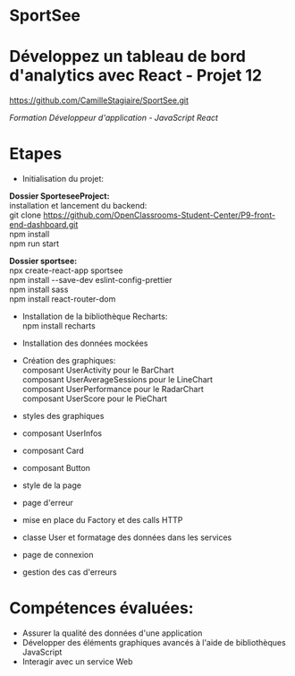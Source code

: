 # SportSee

# Développez un tableau de bord d'analytics avec React - Projet 12
https://github.com/CamilleStagiaire/SportSee.git

*Formation Développeur d'application - JavaScript React*

# Etapes
- Initialisation du projet:  

**Dossier SporteseeProject:**  
installation et lancement du backend:  
git clone https://github.com/OpenClassrooms-Student-Center/P9-front-end-dashboard.git  
npm install  
npm run start  

**Dossier sportsee:**  
npx create-react-app sportsee  
npm install --save-dev eslint-config-prettier   
npm install sass  
npm install react-router-dom

- Installation de la bibliothèque Recharts:  
npm install recharts

- Installation des données mockées  

- Création des graphiques:  
composant UserActivity pour le BarChart  
composant UserAverageSessions pour le LineChart  
composant UserPerformance pour le RadarChart  
composant UserScore pour le PieChart  

- styles des graphiques  

- composant UserInfos  
- composant Card  
- composant Button

- style de la page  

- page d'erreur  

- mise en place du Factory et des calls HTTP  

- classe User et formatage des données dans les services  

- page de connexion  

- gestion des cas d'erreurs  

# Compétences évaluées:

- Assurer la qualité des données d'une application
- Développer des éléments graphiques avancés à l'aide de bibliothèques JavaScript
- Interagir avec un service Web